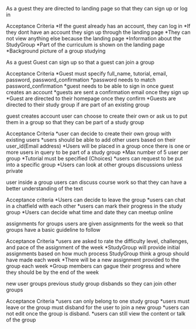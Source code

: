 As a guest
they are directed to landing page
so that they can sign up or log in 

Acceptance Criteria
*If the guest already has an account, they can log in 
*If they dont have an account they sign up through the landing page
*They can not view anything else because the landing page
*Information about the StudyGroup
*Part of the curriculum is shown on the landing page
*Background picture of a group studying

As a guest
Guest can sign up 
so that a guest can join a group

Acceptance Criteria 
*Guest must specify full_name, tutorial, email, password, password_confirmation
*password needs to match password_confirmation
*guest needs to be able to sign in once guest creates an account
*guests are sent a confirmation email once they sign up 
*Guest are directed to their homepage once they confirm
*Guests are directed to their study group if are part of an existing group

guest creates account
user can choose to create their own or ask us to put them in a group
so that they can be part of a study group

Acceptance Criteria
*user can decide to create their own group with existing users
*users should be able to add other users based on their user_id(Email address)
*Users will be placed in a group once there is one or more users in query to be part of a study group
*Max number of 5 user per group
*Tutorial must be specified (Choices) 
*users can request to be put into a specific group
*Users can look at other groups discussions unless private

user inside a group
users can discuss course work
so that they can have a better understanding of the text

Acceptance criteria
*Users can decide to leave the group 
*users can chat in a chatfield with each other
*users can mark their progress in the study group
*Users can decide what time and date they can meetup online

assignments for groups
users are given assignments for the week
so that groups have a basic guideline to follow

Acceptance Criteria
*users are asked to rate the difficulty level, challenges, and pace of the assignment of the week
*StudyGroup will provide initial assignments based on how much process StudyGroup think a group should have made each week
*There will be a new assignment provided to the group each week
*Group members can gague their progress and where they should be by the end of the week

new user groups
previous study group disbands
so they can join other groups

Acceptance Criteria
*users can only belong to one study group
*users must leave or the group must disband for the user to join a new group
*users can not edit once the group is disband.
*users can still view the content or talk of the group
